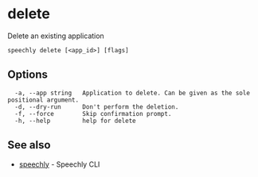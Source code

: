 # delete

Delete an existing application

```
speechly delete [<app_id>] [flags]
```

## Options

```
  -a, --app string   Application to delete. Can be given as the sole positional argument.
  -d, --dry-run      Don't perform the deletion.
  -f, --force        Skip confirmation prompt.
  -h, --help         help for delete
```

## See also

* [speechly](README.md)	 - Speechly CLI

